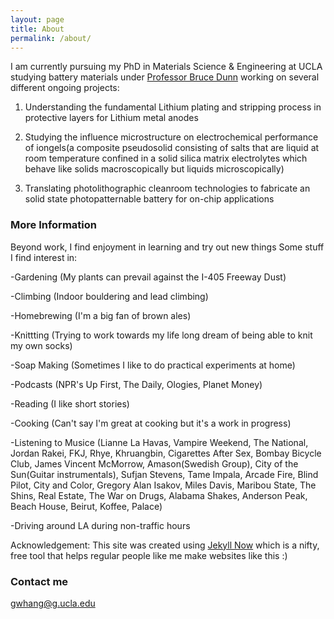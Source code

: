 ```yaml
---
layout: page
title: About
permalink: /about/
---
```

I am currently pursuing my PhD in Materials Science & Engineering at UCLA studying battery materials under [Professor Bruce Dunn](https://scholar.google.com/citations?user=EbwiqDkAAAAJ&hl=en) working on several different ongoing projects:

1) Understanding the fundamental Lithium plating and stripping process in protective layers for Lithium metal anodes

2) Studying the influence microstructure on electrochemical performance of iongels(a composite pseudosolid consisting of salts that are liquid at room temperature confined in a solid silica matrix electrolytes which behave like solids macroscopically but liquids microscopically)

3) Translating photolithographic cleanroom technologies to fabricate an solid state photopatternable battery for on-chip applications


### More Information

Beyond work, I find enjoyment in learning and try out new things
Some stuff I find interest in:

-Gardening (My plants can prevail against the I-405 Freeway Dust)

-Climbing (Indoor bouldering and lead climbing)

-Homebrewing (I'm a big fan of brown ales)

-Knittting (Trying to work towards my life long dream of being able to knit my own socks)

-Soap Making (Sometimes I like to do practical experiments at home)

-Podcasts (NPR's Up First, The Daily, Ologies, Planet Money)

-Reading (I like short stories)

-Cooking (Can't say I'm great at cooking but it's a work in progress)

-Listening to Musice (Lianne La Havas, Vampire Weekend, The National, Jordan Rakei, FKJ, Rhye, Khruangbin, Cigarettes After Sex, Bombay Bicycle Club, James Vincent McMorrow, Amason(Swedish Group), City of the Sun(Guitar instrumentals), Sufjan Stevens, Tame Impala, Arcade Fire, Blind Pilot, City and Color, Gregory Alan Isakov, Miles Davis, Maribou State, The Shins, Real Estate, The War on Drugs, Alabama Shakes, Anderson Peak, Beach House, Beirut, Koffee, Palace)

-Driving around LA during non-traffic hours


Acknowledgement: This site was created using [Jekyll Now](http://www.jekyllnow.com/) which is a nifty, free tool that helps regular people like me make websites like this :)

### Contact me

[gwhang@g.ucla.edu](mailto:gwhang@g.ucla.edu)
